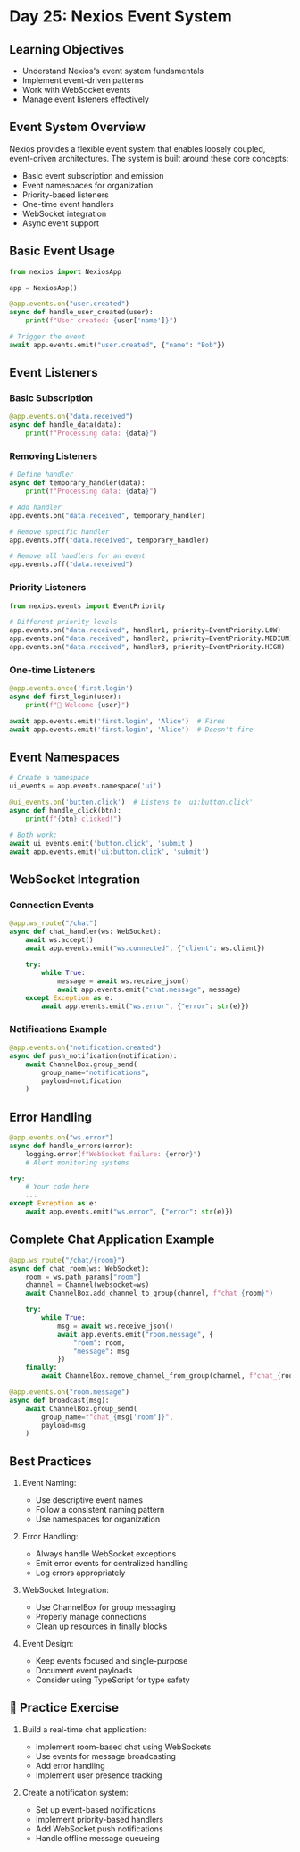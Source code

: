 # Day 25: Nexios Event System

## Learning Objectives
- Understand Nexios's event system fundamentals
- Implement event-driven patterns
- Work with WebSocket events
- Manage event listeners effectively

## Event System Overview

Nexios provides a flexible event system that enables loosely coupled, event-driven architectures. The system is built around these core concepts:
- Basic event subscription and emission
- Event namespaces for organization
- Priority-based listeners
- One-time event handlers
- WebSocket integration
- Async event support

## Basic Event Usage

```python
from nexios import NexiosApp

app = NexiosApp()

@app.events.on("user.created")
async def handle_user_created(user):
    print(f"User created: {user['name']}")

# Trigger the event
await app.events.emit("user.created", {"name": "Bob"})
```

## Event Listeners

### Basic Subscription

```python
@app.events.on("data.received")
async def handle_data(data):
    print(f"Processing data: {data}")
```

### Removing Listeners

```python
# Define handler
async def temporary_handler(data):
    print(f"Processing data: {data}")

# Add handler
app.events.on("data.received", temporary_handler)

# Remove specific handler
app.events.off("data.received", temporary_handler)

# Remove all handlers for an event
app.events.off("data.received")
```

### Priority Listeners

```python
from nexios.events import EventPriority

# Different priority levels
app.events.on("data.received", handler1, priority=EventPriority.LOW)
app.events.on("data.received", handler2, priority=EventPriority.MEDIUM)
app.events.on("data.received", handler3, priority=EventPriority.HIGH)
```

### One-time Listeners

```python
@app.events.once('first.login')
async def first_login(user):
    print(f"🎉 Welcome {user}")

await app.events.emit('first.login', 'Alice')  # Fires
await app.events.emit('first.login', 'Alice')  # Doesn't fire
```

## Event Namespaces

```python
# Create a namespace
ui_events = app.events.namespace('ui')

@ui_events.on('button.click')  # Listens to 'ui:button.click'
async def handle_click(btn):
    print(f"{btn} clicked!")

# Both work:
await ui_events.emit('button.click', 'submit')
await app.events.emit('ui:button.click', 'submit')
```

## WebSocket Integration

### Connection Events

```python
@app.ws_route("/chat")
async def chat_handler(ws: WebSocket):
    await ws.accept()
    await app.events.emit("ws.connected", {"client": ws.client})
    
    try:
        while True:
            message = await ws.receive_json()
            await app.events.emit("chat.message", message)
    except Exception as e:
        await app.events.emit("ws.error", {"error": str(e)})
```

### Notifications Example

```python
@app.events.on("notification.created")  
async def push_notification(notification):
    await ChannelBox.group_send(
        group_name="notifications",
        payload=notification
    )
```

## Error Handling

```python
@app.events.on("ws.error")  
async def handle_errors(error):
    logging.error(f"WebSocket failure: {error}")
    # Alert monitoring systems

try:
    # Your code here
    ...
except Exception as e:
    await app.events.emit("ws.error", {"error": str(e)})
```

## Complete Chat Application Example

```python
@app.ws_route("/chat/{room}")  
async def chat_room(ws: WebSocket):
    room = ws.path_params["room"]
    channel = Channel(websocket=ws)
    await ChannelBox.add_channel_to_group(channel, f"chat_{room}")

    try:
        while True:
            msg = await ws.receive_json()
            await app.events.emit("room.message", {
                "room": room,
                "message": msg
            })
    finally:
        await ChannelBox.remove_channel_from_group(channel, f"chat_{room}")

@app.events.on("room.message")  
async def broadcast(msg):
    await ChannelBox.group_send(
        group_name=f"chat_{msg['room']}",
        payload=msg
    )
```

## Best Practices

1. Event Naming:
   - Use descriptive event names
   - Follow a consistent naming pattern
   - Use namespaces for organization

2. Error Handling:
   - Always handle WebSocket exceptions
   - Emit error events for centralized handling
   - Log errors appropriately

3. WebSocket Integration:
   - Use ChannelBox for group messaging
   - Properly manage connections
   - Clean up resources in finally blocks

4. Event Design:
   - Keep events focused and single-purpose
   - Document event payloads
   - Consider using TypeScript for type safety

## 📝 Practice Exercise

1. Build a real-time chat application:
   - Implement room-based chat using WebSockets
   - Use events for message broadcasting
   - Add error handling
   - Implement user presence tracking

2. Create a notification system:
   - Set up event-based notifications
   - Implement priority-based handlers
   - Add WebSocket push notifications
   - Handle offline message queueing
